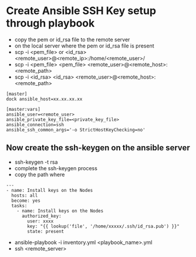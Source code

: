 # Create Ansible SSH Key setup through playbook 
- copy the pem or id_rsa file to the remote server
- on the local server where the pem or id_rsa file is present
- scp -i <pem_file> or <id_rsa> <filename> <remote_user>@<remote_ip>:/home/<remote_user>/
- scp -i <pem_file> <pem_file> <remote_user>@<remote_host>:<remote_path>
- scp -i <id_rsa> <id_rsa> <remote_user>@<remote_host>:<remote_path>
```
[master]
dock ansible_host=xx.xx.xx.xx

[master:vars]
ansible_user=<remote_user>
ansible_private_key_file=<private_key_file>
ansible_connection=ssh 
ansible_ssh_common_args='-o StrictHostKeyChecking=no'
```
## Now create the ssh-keygen on the ansible server
- ssh-keygen -t rsa
- complete the ssh-keygen process
- copy the path where <entire file is saved in the key>
```
---
- name: Install keys on the Nodes
  hosts: all
  become: yes
  tasks:
    - name: Install keys on the Nodes
      authorized_key:
        user: xxxx
        key: "{{ lookup('file', '/home/xxxxx/.ssh/id_rsa.pub') }}"
        state: present
```
- ansible-playbook -i inventory.yml <playbook_name>.yml
- ssh <remote_server>
